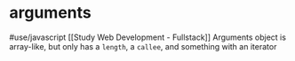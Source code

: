 # arguments
#use/javascript
[[Study Web Development - Fullstack]]
Arguments object is array-like, but only has a `length`, a `callee`, and something with an iterator
